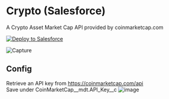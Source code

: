 # Crypto (Salesforce)
A Crypto Asset Market Cap API provided by coinmarketcap.com

<a href="https://githubsfdeploy.herokuapp.com">
  <img alt="Deploy to Salesforce"
       src="https://raw.githubusercontent.com/afawcett/githubsfdeploy/master/deploy.png">
</a>

![Capture](https://user-images.githubusercontent.com/36901822/152548413-7a7d3962-437f-473f-a453-054ff620b488.PNG)


## Config
Retrieve an API key from https://coinmarketcap.com/api  
Save under CoinMarketCap__mdt.API_Key__c
![image](https://user-images.githubusercontent.com/36901822/152548964-5e6575c9-1869-4e16-bc9f-2e5624f004b2.png)
